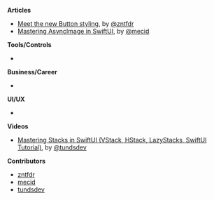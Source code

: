 
**Articles**

* [Meet the new Button styling](https://www.fivestars.blog/articles/button-styles-2/), by [@zntfdr](https://twitter.com/zntfdr)
* [Mastering AsyncImage in SwiftUI](https://swiftwithmajid.com/2021/07/07/mastering-asyncimage-in-swiftui/), by [@mecid](https://twitter.com/mecid)

**Tools/Controls**

*

**Business/Career**

*

**UI/UX**

*

**Videos**

* [Mastering Stacks in SwiftUI (VStack, HStack, LazyStacks, SwiftUI Tutorial)](https://youtu.be/P6eFtYaX4ow), by [@tundsdev](https://twitter.com/tundsdev)

**Contributors**

* [zntfdr](https://github.com/zntfdr)
* [mecid](https://github.com/mecid)
* [tundsdev](https://github.com/tunds)
